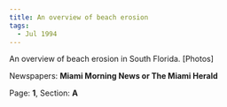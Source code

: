 ```yaml
---  
title: An overview of beach erosion  
tags:  
  - Jul 1994  
---  
```

  
An overview of beach erosion in South Florida. [Photos]  
  
Newspapers: **Miami Morning News or The Miami Herald**  
  
Page: **1**, Section: **A** 
